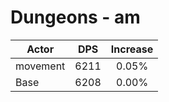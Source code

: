 # Dungeons - am
| Actor | DPS | Increase |
|---|:---:|:---:|
|movement|6211|0.05%|
|Base|6208|0.00%|
